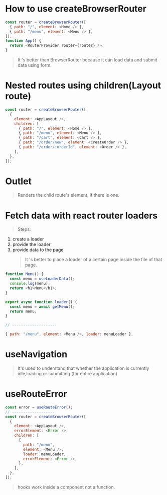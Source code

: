 # How to use createBrowserRouter

```js
const router = createBrowserRouter([
  { path: "/", element: <Home /> },
  { path: "/menu", element: <Menu /> },
]);
function App() {
  return <RouterProvider router={router} />;
}
```

> It 's better than BrowserRouter because it can load data and submit data using form.

# Nested routes using children(Layout route)

```js
const router = createBrowserRouter([
  {
    element: <AppLayout />,
    children: [
      { path: "/", element: <Home /> },
      { path: "/menu", element: <Menu /> },
      { path: "/cart", element: <Cart /> },
      { path: "/order/new", element: <CreateOrder /> },
      { path: "/order/:orderId", element: <Order /> },
    ],
  },
]);
```

# Outlet

> Renders the child route's element, if there is one.

# Fetch data with react router loaders

> Steps:

1. create a loader
2. provide the loader
3. provide data to the page
   > It 's better to place a loader of a certain page inside the file of that page.

```js
function Menu() {
  const menu = useLoaderData();
  console.log(menu);
  return <h1>Menu</h1>;
}

export async function loader() {
  const menu = await getMenu();
  return menu;
}

// --------------------

{ path: "/menu", element: <Menu />, loader: menuLoader },
```

# useNavigation

> It's used to understand that whether the application is currently idle,loading or submitting.(for entire application)

# useRouteError

```js
const error = useRouteError();
// -------------------
const router = createBrowserRouter([
  {
    element: <AppLayout />,
    errorElement: <Error />,
    children: [
      {
        path: "/menu",
        element: <Menu />,
        loader: menuLoader,
        errorElement: <Error />,
      },
    ],
  },
]);
```

> hooks work inside a component not a function.
